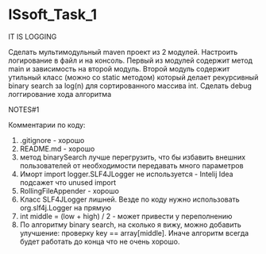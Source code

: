 # ISsoft_Task_1

IT IS LOGGING

Сделать мультимодульный maven проект из 2 модулей. Настроить логирование в файл и на консоль.
Первый из модулей содержит метод main и зависимость на второй модуль.
Второй модуль содержит утильный класс (можно со static методом) который делает рекурсивный binary search за log(n) для сортированного массива int.
Сделать debug логгирование хода алгоритма


NOTES#1

Комментарии по коду:
1) .gitignore - хорошо
2) README.md - хорошо
3) метод binarySearch лучше перегрузить, что бы избавить внешних пользователей от необходимости передавать много параметров
4) Иморт import logger.SLF4JLogger не используется - Intelij Idea подсажет что unused import
5) RollingFileAppender - хорошо
6) Класс SLF4JLogger лишней. Везде по коду нужно использовать org.slf4j.Logger на прямую
7) int middle = (low + high) / 2 - может привести у переполнению
8) По алгоритму binary search, на сколько я вижу, можно добавить улучшение: проверку key == array[middle]. Иначе алгоритм всегда будет работать до конца что не очень хорошо.
